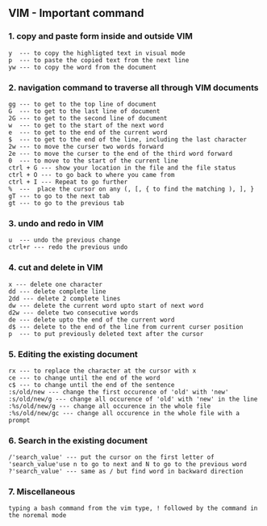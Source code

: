 ## VIM - Important command

### 1. copy and paste form inside and outside VIM
	y  --- to copy the highligted text in visual mode
	p  --- to paste the copied text from the next line
	yw --- to copy the word from the document
### 2. navigation command to traverse all through VIM documents
	gg --- to get to the top line of document
	G  --- to get to the last line of document
	2G --- to get to the second line of document
	w  --- to get to the start of the next word
	e  --- to get to the end of the current word
	$  --- to get to the end of the line, including the last character
	2w --- to move the curser two words forward
	2e --- to move the curser to the end of the third word forward
	0  --- to move to the start of the current line
	ctrl + G --- show your location in the file and the file status
	ctrl + O --- to go back to where you came from
	ctrl + I --- Repeat to go further
	%  ---  place the cursor on any (, [, { to find the matching ), ], }
	gT --- to go to the next tab
	gt --- to go to the previous tab
### 3. undo and redo in VIM
	u  --- undo the previous change
	ctrl+r --- redo the previous undo
### 4. cut and delete in VIM
	x --- delete one character
	dd --- delete complete line
	2dd --- delete 2 complete lines
	dw --- delete the current word upto start of next word
	d2w --- delete two consecutive words
	de --- delete upto the end of the current word
	d$ --- delete to the end of the line from current curser position
	p  --- to put previously deleted text after the cursor
### 5. Editing the existing document
	rx --- to replace the character at the cursor with x
	ce --- to change until the end of the word
	c$ --- to change until the end of the sentence
	:s/old/new --- change the first occurence of 'old' with 'new'
	:s/old/new/g --- change all occurence of 'old' with 'new' in the line
	:%s/old/new/g --- change all occurence in the whole file
	:%s/old/new/gc --- change all occurence in the whole file with a prompt


### 6. Search in the existing document
	/'search_value' --- put the cursor on the first letter of 'search_value'use n to go to next and N to go to the previous word
	?'search_value' --- same as / but find word in backward direction

### 7. Miscellaneous
	typing a bash command from the vim type, ! followed by the command in the noremal mode
